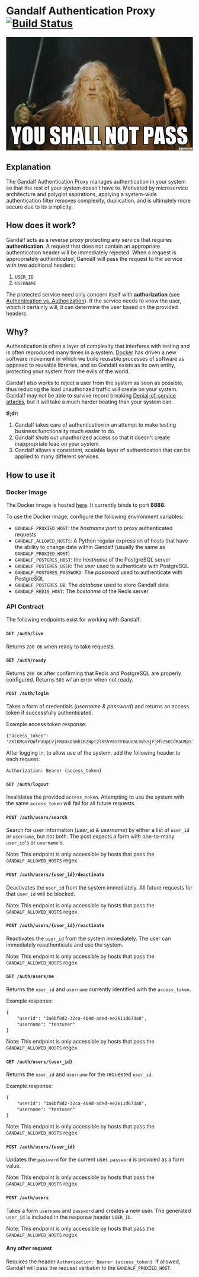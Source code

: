 # Gandalf Authentication Proxy [![Build Status](https://travis-ci.org/cowboygneox/gandalf.svg?branch=master)](https://travis-ci.org/cowboygneox/gandalf)

![Gandalf Meme: "You shall not pass!"](https://github.com/cowboygneox/gandalf/blob/master/assets/gandalf.jpg?raw=true)

## Explanation

The Gandalf Authentication Proxy manages authentication in your system so that the rest of your system doesn't have to. Motivated by microservice architecture and polyglot aspirations, applying a system-wide authentication filter removes complexity, duplication, and is ultimately more secure due to its simplicity.

## How does it work?

Gandalf acts as a reverse proxy protecting any service that requires **authentication**. A request that does not contain
an appropriate authentication header will be immediately rejected. When a request is appropriately authenticated,
Gandalf will pass the request to the service with two additional headers:

1. `USER_ID`
2. `USERNAME`

The protected service need only concern itself with **authorization** (see [Authentication vs. Authorization](http://serverfault.com/questions/57077/what-is-the-difference-between-authentication-and-authorization)).
If the service needs to know the user, which it certainly will, it can determine the user based on the provided headers.

## Why?

Authentication is often a layer of complexity that interferes with testing and is often reproduced many times in a
system. [Docker](https://www.docker.com/) has driven a new software movement in which we build reusable processes of
software as opposed to reusable libraries, and so Gandalf exists as its own entity, protecting your system from the
evils of the world.

Gandalf also works to reject a user from the system as soon as possible, thus reducing the load unauthorized traffic
will create on your system. Gandalf may not be able to survive record breaking [Denial-of-service attacks](https://en.wikipedia.org/wiki/Denial-of-service_attack),
but it will take a much harder beating than your system can.

**tl;dr:**

1. Gandalf takes care of authentication in an attempt to make testing business functionality much easier to do.
2. Gandalf shuts out unauthorized access so that it doesn't create inappropriate load on your system.
3. Gandalf allows a consistent, scalable layer of authentication that can be applied to many different services.

## How to use it

### Docker Image

The Docker image is hosted [here](https://hub.docker.com/r/cowboygneox/gandalf). It currently binds to port **8888**.

To use the Docker image, configure the following environment variables:

- `GANDALF_PROXIED_HOST`: the *hostname:port* to proxy authenticated requests
- `GANDALF_ALLOWED_HOSTS`: A Python regular expression of hosts that have the ability to change data within Gandalf (usually the same as `GANDALF_PROXIED_HOST`)
- `GANDALF_POSTGRES_HOST`: the *hostname* of the PostgreSQL server
- `GANDALF_POSTGRES_USER`: The *user* used to authenticate with PostgreSQL
- `GANDALF_POSTGRES_PASSWORD`: The *password* used to authenticate with PostgreSQL
- `GANDALF_POSTGRES_DB`: The *database* used to store Gandalf data
- `GANDALF_REDIS_HOST`: The *hostanme* of the Redis server

### API Contract

The following endpoints exist for working with Gandalf:

#### `GET /auth/live`

Returns `200 OK` when ready to take requests.

#### `GET /auth/ready`

Returns `200 OK` after confirming that Redis and PostgreSQL are properly configured. Returns `503` w/ an error when
not ready.

#### `POST /auth/login`

Takes a form of credentials (*username & password*) and returns an access token if successfully authenticated.

Example access token response:

    {"access_token": "ZXlKMGVYQWlPaUpLVjFRaUxDSmhiR2NpT2lKSVV6STFOaUo5LmV5SjFjMlZ5U1dRaU9pSTRZVEprTWpZMk5pMDVNR016TFRSaFpqa3RZamsxTUMwNE1HRTRaV0kwTURGaE5HUWlMQ0oxYzJWeWJtRnRaU0k2SW5SbGMzUjFjMlZ5UUcxaWN5SjkuckZlQi1ScXVha3FpLTkxTDJBVjBBM05XNzZ4MW01Y2R5M1hPSm41aGdqVQ=="}

After logging in, to allow use of the system, add the following header to each request:

    Authorization: Bearer {access_token}
    
#### `GET /auth/logout`

Invalidates the provided `access_token`. Attempting to use the system with the same `access_token` will fail for all
future requests.

#### `POST /auth/users/search`

Search for user information (*user_id & username*) by either a list of `user_id` or `username`, but not both. The post
expects a form with one-to-many `user_id`'s or `username`'s.

Note: This endpoint is only accessible by hosts that pass the `GANDALF_ALLOWED_HOSTS` regex.

#### `POST /auth/users/{user_id}/deactivate`

Deactivates the `user_id` from the system immediately. All future requests for that `user_id` will be blocked.

Note: This endpoint is only accessible by hosts that pass the `GANDALF_ALLOWED_HOSTS` regex.

#### `POST /auth/users/{user_id}/reactivate`

Reactivates the `user_id` from the system immediately. The user can immediately reauthenticate and use the system.

Note: This endpoint is only accessible by hosts that pass the `GANDALF_ALLOWED_HOSTS` regex.

#### `GET /auth/users/me`

Returns the `user_id` and `username` currently identified with the `access_token`.

Example response:

    {
        "userId": "3a6bf8d2-32ca-464d-aded-ee2611d673a8",
        "username": "testuser"
    }

Note: This endpoint is only accessible by hosts that pass the `GANDALF_ALLOWED_HOSTS` regex.

#### `GET /auth/users/{user_id}`

Returns the `user_id` and `username` for the requested `user_id`.

Example response:

    {
        "userId": "3a6bf8d2-32ca-464d-aded-ee2611d673a8",
        "username": "testuser"
    }

Note: This endpoint is only accessible by hosts that pass the `GANDALF_ALLOWED_HOSTS` regex.
 
#### `POST /auth/users/{user_id}`
 
Updates the `password` for the current user. `password` is provided as a form value.

Note: This endpoint is only accessible by hosts that pass the `GANDALF_ALLOWED_HOSTS` regex.

#### `POST /auth/users`

Takes a form `username` and `password` and creates a new user. The generated `user_id` is included in the response
header `USER_ID`.

Note: This endpoint is only accessible by hosts that pass the `GANDALF_ALLOWED_HOSTS` regex.

#### Any other request

Requires the header `Authorization: Bearer {access_token}`. If allowed, Gandalf will pass the request verbatim to the 
`GANDALF_PROXIED_HOST`.